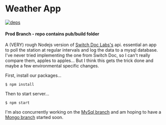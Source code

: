 # Weather App

[![deps][dave-image]][dave-url]

#### Prod Branch - repo contains pub/build folder
A (VERY) rough Nodejs version of  [Switch Doc Labs's](https://github.com/switchdoclabs/OurWeatherWeatherPlus) api. essential an app to poll the station at regular intervals and log the data to a mysql database. I've never tried implementing the one from Switch Doc, so I can't really compare them, apples to apples... But I think this gets the trick done and maybe a few environmental specific changes.

First, install our packages...

`$ npm install`

Then to start server...

`$ npm start`

I'm also concurrently working on the [MySql branch](https://github.com/zerosquadron/weatherApp/tree/mysql) and am hoping to have a [Mongo branch](https://github.com/zerosquadron/weatherApp/tree/mongodb) started soon.

[dave-image]: https://david-dm.org/zerosquadron/weatherApp.svg
[dave-url]: http://github.com/zerosquadron/weatherApp
